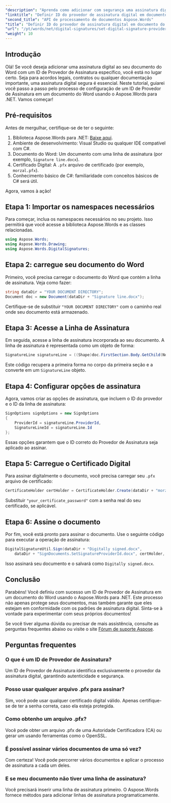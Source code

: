 ```yaml
---
"description": "Aprenda como adicionar com segurança uma assinatura digital aos seus documentos do Word com um ID de Provedor de Assinatura específico usando o Aspose.Words para .NET."
"linktitle": "Definir ID do provedor de assinatura digital em documento do Word"
"second_title": "API de processamento de documentos Aspose.Words"
"title": "Definir ID do provedor de assinatura digital em documento do Word"
"url": "/pt/words/net/digital-signatures/set-digital-signature-provider-id/"
"weight": 10
---
```


## Introdução

Olá! Se você deseja adicionar uma assinatura digital ao seu documento do Word com um ID de Provedor de Assinatura específico, você está no lugar certo. Seja para acordos legais, contratos ou qualquer documentação importante, uma assinatura digital segura é essencial. Neste tutorial, guiarei você passo a passo pelo processo de configuração de um ID de Provedor de Assinatura em um documento do Word usando o Aspose.Words para .NET. Vamos começar!

## Pré-requisitos

Antes de mergulhar, certifique-se de ter o seguinte:

1. Biblioteca Aspose.Words para .NET: [Baixe aqui](https://releases.aspose.com/words/net/).
2. Ambiente de desenvolvimento: Visual Studio ou qualquer IDE compatível com C#.
3. Documento do Word: Um documento com uma linha de assinatura (por exemplo, `Signature line.docx`).
4. Certificado Digital: A `.pfx` arquivo de certificado (por exemplo, `morzal.pfx`).
5. Conhecimento básico de C#: familiaridade com conceitos básicos de C# será útil.

Agora, vamos à ação!

## Etapa 1: Importar os namespaces necessários

Para começar, inclua os namespaces necessários no seu projeto. Isso permitirá que você acesse a biblioteca Aspose.Words e as classes relacionadas.

```csharp
using Aspose.Words;
using Aspose.Words.Drawing;
using Aspose.Words.DigitalSignatures;
```

## Etapa 2: carregue seu documento do Word

Primeiro, você precisa carregar o documento do Word que contém a linha de assinatura. Veja como fazer:

```csharp
string dataDir = "YOUR DOCUMENT DIRECTORY";
Document doc = new Document(dataDir + "Signature line.docx");
```

Certifique-se de substituir `"YOUR DOCUMENT DIRECTORY"` com o caminho real onde seu documento está armazenado.

## Etapa 3: Acesse a Linha de Assinatura

Em seguida, acesse a linha de assinatura incorporada ao seu documento. A linha de assinatura é representada como um objeto de forma:

```csharp
SignatureLine signatureLine = ((Shape)doc.FirstSection.Body.GetChild(NodeType.Shape, 0, true)).SignatureLine;
```

Este código recupera a primeira forma no corpo da primeira seção e a converte em um `SignatureLine` objeto.

## Etapa 4: Configurar opções de assinatura

Agora, vamos criar as opções de assinatura, que incluem o ID do provedor e o ID da linha de assinatura:

```csharp
SignOptions signOptions = new SignOptions
{
    ProviderId = signatureLine.ProviderId,
    SignatureLineId = signatureLine.Id
};
```

Essas opções garantem que o ID correto do Provedor de Assinatura seja aplicado ao assinar.

## Etapa 5: Carregue o Certificado Digital

Para assinar digitalmente o documento, você precisa carregar seu `.pfx` arquivo de certificado:

```csharp
CertificateHolder certHolder = CertificateHolder.Create(dataDir + "morzal.pfx", "your_certificate_password");
```

Substituir `"your_certificate_password"` com a senha real do seu certificado, se aplicável.

## Etapa 6: Assine o documento

Por fim, você está pronto para assinar o documento. Use o seguinte código para executar a operação de assinatura:

```csharp
DigitalSignatureUtil.Sign(dataDir + "Digitally signed.docx",
    dataDir + "SignDocuments.SetSignatureProviderId.docx", certHolder, signOptions);
```

Isso assinará seu documento e o salvará como `Digitally signed.docx`.

## Conclusão

Parabéns! Você definiu com sucesso um ID de Provedor de Assinatura em um documento do Word usando o Aspose.Words para .NET. Este processo não apenas protege seus documentos, mas também garante que eles estejam em conformidade com os padrões de assinatura digital. Sinta-se à vontade para experimentar com seus próprios documentos!

Se você tiver alguma dúvida ou precisar de mais assistência, consulte as perguntas frequentes abaixo ou visite o site [Fórum de suporte Aspose](https://forum.aspose.com/c/words/8).

## Perguntas frequentes

### O que é um ID de Provedor de Assinatura?

Um ID de Provedor de Assinatura identifica exclusivamente o provedor da assinatura digital, garantindo autenticidade e segurança.

### Posso usar qualquer arquivo .pfx para assinar?

Sim, você pode usar qualquer certificado digital válido. Apenas certifique-se de ter a senha correta, caso ela esteja protegida.

### Como obtenho um arquivo .pfx?

Você pode obter um arquivo .pfx de uma Autoridade Certificadora (CA) ou gerar um usando ferramentas como o OpenSSL.

### É possível assinar vários documentos de uma só vez?

Com certeza! Você pode percorrer vários documentos e aplicar o processo de assinatura a cada um deles.

### E se meu documento não tiver uma linha de assinatura?

Você precisará inserir uma linha de assinatura primeiro. O Aspose.Words fornece métodos para adicionar linhas de assinatura programaticamente.